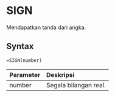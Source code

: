 # SIGN

Mendapatkan tanda dari angka.

## Syntax

```text
=SIGN(number)
```

| Parameter | Deskripsi |
| :--- | :--- |
| number | Segala bilangan real. |

